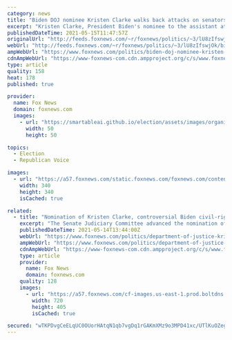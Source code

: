 ```yaml
---
category: news
title: "Biden DOJ nominee Kristen Clarke walks back attacks on senators, Kavanaugh amid contentious confirmation"
excerpt: "Kristen Clarke, President Biden's nominee to the assistant attorney general for civil rights in the Justice Department, walked back her past criticism of multiple moderate senators and Justice Brett Kavanaugh in a Judiciary Committee questionnaire submitted late last month."
publishedDateTime: 2021-05-15T11:47:57Z
originalUrl: "http://feeds.foxnews.com/~r/foxnews/politics/~3/lU8zIfswjOk/biden-doj-nominee-kristen-clarke-senators-kavanaugh-contentious-confirmation"
webUrl: "http://feeds.foxnews.com/~r/foxnews/politics/~3/lU8zIfswjOk/biden-doj-nominee-kristen-clarke-senators-kavanaugh-contentious-confirmation"
ampWebUrl: "https://www.foxnews.com/politics/biden-doj-nominee-kristen-clarke-senators-kavanaugh-contentious-confirmation.amp"
cdnAmpWebUrl: "https://www-foxnews-com.cdn.ampproject.org/c/s/www.foxnews.com/politics/biden-doj-nominee-kristen-clarke-senators-kavanaugh-contentious-confirmation.amp"
type: article
quality: 158
heat: 178
published: true

provider:
  name: Fox News
  domain: foxnews.com
  images:
    - url: "https://smartableai.github.io/election/assets/images/organizations/foxnews.com-50x50.jpg"
      width: 50
      height: 50

topics:
  - Election
  - Republican Voice

images:
  - url: "https://a57.foxnews.com/static.foxnews.com/foxnews.com/content/uploads/2020/01/340/340/Screen-Shot-2020-01-15-at-11.36.03-AM.png?ve=1&tl=1"
    width: 340
    height: 340
    isCached: true

related:
  - title: "Nomination of Kristen Clarke, controversial Biden civil-rights pick, hangs in balance"
    excerpt: "The Senate Judiciary Committee advanced the nomination of Kristen Clarke to run the civil rights division at the Department of Justice on Thursday, but her confirmation is still not certain as a handful of key moderate senators have yet to announce their stance on the nominee."
    publishedDateTime: 2021-05-14T13:44:00Z
    webUrl: "https://www.foxnews.com/politics/department-of-justice-kristen-clarke-nomination-moderate-senators-manchin-murkowski-sinema-collins"
    ampWebUrl: "https://www.foxnews.com/politics/department-of-justice-kristen-clarke-nomination-moderate-senators-manchin-murkowski-sinema-collins.amp"
    cdnAmpWebUrl: "https://www-foxnews-com.cdn.ampproject.org/c/s/www.foxnews.com/politics/department-of-justice-kristen-clarke-nomination-moderate-senators-manchin-murkowski-sinema-collins.amp"
    type: article
    provider:
      name: Fox News
      domain: foxnews.com
    quality: 128
    images:
      - url: "https://a57.foxnews.com/cf-images.us-east-1.prod.boltdns.net/v1/static/694940094001/7b5c045d-f123-483e-bf61-47f1ec138734/82a4dec4-33fd-444e-951d-72ca464a2df4/1280x720/match/720/405/image.jpg?ve=1&tl=1"
        width: 720
        height: 405
        isCached: true

secured: "wTKPDvgCeELqUC0OUorHAtqN1qb7vgDq1rGAKmXMz9o3MPD41xc/UTlKuOZegAnXq17I+ysuEto4upzBusaxJwwP6/uERBb5hdssMnjNJDpS7EW7Uv72MjNnOU83SS52F6tTdz5Wwmsp4sx3mUM0phSIAmyrde7dsLnzncQlppfRiP2Yhxt0o1QeI3JPQQ49wtre3Ot9siDMZkTxLk88jDjOhEiYSRewerwetquep21eYjDjEper2YNFcw+koc/ii2rKINTZSmBrFrAp1RXmuS60s4q49+g7siaAbh4iFAd+ajqlp9JlINwj4ica9kbyH+TKVH8fAy0AaSmg4YICoYK2N7UHskEvfUuA9n/fCAM=;EbwTXc3MwKRxKeauXQHq2A=="
---
```



